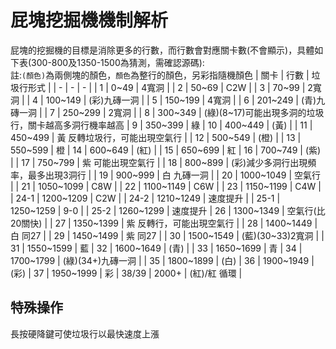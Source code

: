 # 屁塊挖掘機機制解析
屁塊的挖掘機的目標是消除更多的行數，而行數會對應關卡數(不會顯示)，具體如下表(300-800及1350-1500為猜測，需確認源碼):<br>
註:`(顏色)`為兩側塊的顏色，`顏色`為整行的顏色，另彩指隨機顏色
| 關卡 | 行數 | 垃圾行形式 |
| - | - | - |
| 1 | 0~49 | 4寬洞 |
| 2 | 50~69 | C2W |
| 3 | 70~99 | 2寬洞 |
| 4 | 100~149 | (彩)九磚一洞 |
| 5 | 150~199 | 4寬洞 |
| 6 | 201~249 | (青)九磚一洞 |
| 7 | 250~299 | 2寬洞 |
| 8 | 300~349 | (綠)(8~17)可能出現多洞的垃圾行，關卡越高多洞行機率越高
| 9 | 350~399 | 綠
| 10 | 400~449 | (黃) |
| 11 | 450~499 | 黃 反轉垃圾行，可能出現空氣行 |
| 12 | 500~549 | (橙) |
| 13 | 550~599 | 橙
| 14 | 600~649 | (紅) |
| 15 | 650~699 | 紅
| 16 | 700~749 | (紫) |
| 17 | 750~799 | 紫 可能出現空氣行 |
| 18 | 800~899 | (彩)減少多洞行出現頻率，最多出現3洞行 |
| 19 | 900~999 | 白 九磚一洞 |
| 20 | 1000~1049 | 空氣行 |
| 21 | 1050~1099 | C8W |
| 22 | 1100~1149 | C6W |
| 23 | 1150~1199 | C4W |
| 24-1 | 1200~1209 | C2W |
| 24-2 | 1210~1249 | 速度提升 |
| 25-1 | 1250~1259 | 9-0 |
| 25-2 | 1260~1299 | 速度提升
| 26 | 1300~1349 | 空氣行(比20關快) |
| 27 | 1350~1399 | 紫 反轉行，可能出現空氣行 |
| 28 | 1400~1449 | 白 同27 |
| 29 | 1450~1499 | 紫 同27 |
| 30 | 1500~1549 | (藍)(30~33)2寬洞 |
| 31 | 1550~1599 | 藍
| 32 | 1600~1649 | (青) |
| 33 | 1650~1699 | 青
| 34 | 1700~1799 | (綠)(34+)九磚一洞 |
| 35 | 1800~1899 | (白)
| 36 | 1900~1949 | (彩)
| 37 | 1950~1999 | 彩
| 38/39 | 2000+ | (紅)/紅 循環 |

## 特殊操作
長按硬降鍵可使垃圾行以最快速度上漲
